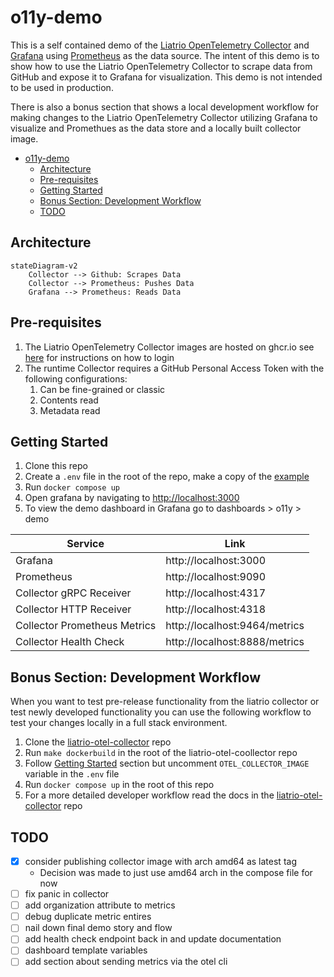 # o11y-demo

This is a self contained demo of the [Liatrio OpenTelemetry Collector](https://github.com/liatrio/liatrio-otel-collector) and [Grafana](https://grafana.com/) using [Prometheus](https://prometheus.io/) as the data source. The intent of this demo is to show how to use the Liatrio OpenTelemetry Collector to scrape data from GitHub and expose it to Grafana for visualization. This demo is not intended to be used in production.

There is also a bonus section that shows a local development workflow for making changes to the Liatrio OpenTelemetry Collector utilizing Grafana to visualize and Promethues as the data store and a locally built collector image.

- [o11y-demo](#o11y-demo)
  - [Architecture](#architecture)
  - [Pre-requisites](#pre-requisites)
  - [Getting Started](#getting-started)
  - [Bonus Section: Development Workflow](#bonus-section-development-workflow)
  - [TODO](#todo)

## Architecture 

```mermaid
stateDiagram-v2
    Collector --> Github: Scrapes Data
    Collector --> Prometheus: Pushes Data
    Grafana --> Prometheus: Reads Data
```

## Pre-requisites

1. The Liatrio OpenTelemetry Collector images are hosted on ghcr.io see [here](https://docs.github.com/en/packages/working-with-a-github-packages-registry/working-with-the-container-registry#authenticating-with-a-personal-access-token-classic) for instructions on how to login
2. The runtime Collector requires a GitHub Personal Access Token with the following configurations:
   1. Can be fine-grained or classic
   2. Contents read
   3. Metadata read

## Getting Started

1. Clone this repo
2. Create a `.env` file in the root of the repo, make a copy of the [example](.env.example)
3. Run `docker compose up`
4. Open grafana by navigating to [http://localhost:3000](http://localhost:3000)
5. To view the demo dashboard in Grafana go to dashboards > o11y > demo

| Service | Link |
| --- | --- |
| Grafana | http://localhost:3000 |
| Prometheus | http://localhost:9090 |
| Collector gRPC Receiver | http://localhost:4317 |
| Collector HTTP Receiver | http://localhost:4318 |
| Collector Prometheus Metrics | http://localhost:9464/metrics |
| Collector Health Check | http://localhost:8888/metrics |

## Bonus Section: Development Workflow

When you want to test pre-release functionality from the liatrio collector or test newly developed functionality you can use the following workflow to test your changes locally in a full stack environment.

1. Clone the [liatrio-otel-collector](https://github.com/liatrio/liatrio-otel-collector) repo
2. Run `make dockerbuild` in the root of the liatrio-otel-coollector repo
3. Follow [Getting Started](#getting-started) section but uncomment `OTEL_COLLECTOR_IMAGE` variable in the `.env` file
4. Run `docker compose up` in the root of this repo
5. For a more detailed developer workflow read the docs in the [liatrio-otel-collector](https://github.com/liatrio/liatrio-otel-collector) repo

## TODO

- [x] consider publishing collector image with arch amd64 as latest tag
  - Decision was made to just use amd64 arch in the compose file for now
- [ ] fix panic in collector
- [ ] add organization attribute to metrics
- [ ] debug duplicate metric entires
- [ ] nail down final demo story and flow
- [ ] add health check endpoint back in and update documentation
- [ ] dashboard template variables
- [ ] add section about sending metrics via the otel cli
